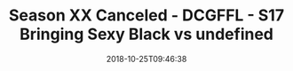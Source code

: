 ---
title: Season XX Canceled - DCGFFL - S17 Bringing Sexy Black vs undefined
teams-score:
- team: _teams/s17-black.md
  score:
- team: ''
  score: 6
mvp: J. Clemons (Black); J. Hendee (P.Blue)
game-ball: E. Jaffe (Black); M. Keifer (P.Blue)
season: 17
week: 5
date: '2018-10-25T09:46:38'
pageid: season-17-week-5-october-19-21-2018-6688-vs-6700
---